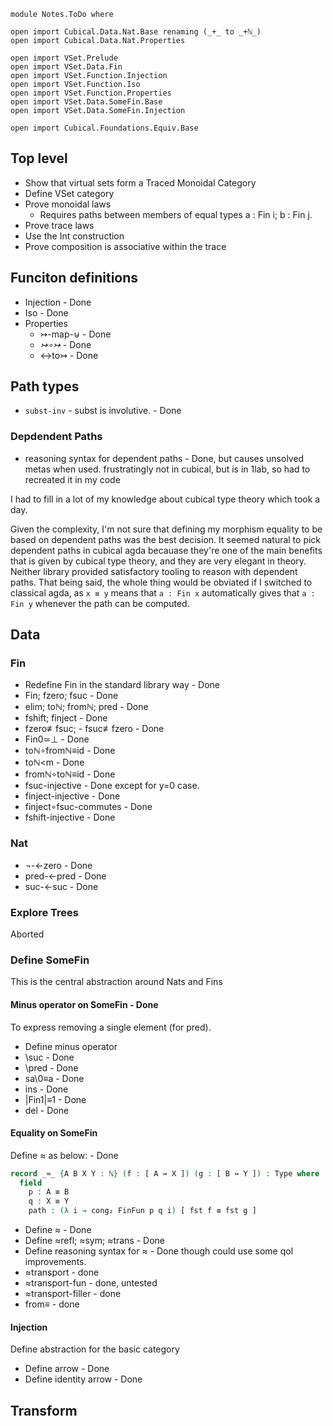 ```
module Notes.ToDo where

open import Cubical.Data.Nat.Base renaming (_+_ to _+ℕ_)
open import Cubical.Data.Nat.Properties

open import VSet.Prelude
open import VSet.Data.Fin
open import VSet.Function.Injection
open import VSet.Function.Iso
open import VSet.Function.Properties
open import VSet.Data.SomeFin.Base
open import VSet.Data.SomeFin.Injection

open import Cubical.Foundations.Equiv.Base 
```

## Top level

- Show that virtual sets form a Traced Monoidal Category
- Define VSet category
- Prove monoidal laws
  - Requires paths between members of equal types a : Fin i; b : Fin j.
- Prove trace laws
- Use the Int construction
- Prove composition is associative within the trace

## Funciton definitions

- Injection - Done
- Iso - Done
- Properties
  - ↣-map-⊎ - Done
  - _↣∘↣_ - Done
  - ↔to↣  - Done

## Path types

- `subst-inv` - subst is involutive. - Done

### Depdendent Paths

- reasoning syntax for dependent paths - Done, but causes unsolved metas when used.
  frustratingly not in cubical, but is in 1lab, so had to recreated it in my code

I had to fill in a lot of my knowledge about cubical type theory which took a day.

Given the complexity, I'm not sure that defining my morphism equality to be based on dependent paths was the best decision. It seemed natural to pick dependent paths in cubical agda becauase they're one of the main benefits that is given by cubical type theory, and they are very elegant in theory. Neither library provided satisfactory tooling to reason with dependent paths. That being said, the whole thing would be obviated if I switched to classical agda, as `x ≡ y` means that `a : Fin x` automatically gives that `a : Fin y` whenever the path can be computed.


## Data

### Fin

- Redefine Fin in the standard library way - Done
- Fin; fzero; fsuc - Done
- elim; toℕ; fromℕ; pred - Done
- fshift; finject - Done
- fzero≢fsuc; - fsuc≢fzero - Done
- Fin0≃⊥ - Done
- toℕ∘fromℕ≡id - Done
- toℕ<m - Done
- fromℕ∘toℕ≡id - Done
- fsuc-injective - Done except for y=0 case.
- finject-injective - Done
- finject∘fsuc-commutes - Done
- fshift-injective  - Done

### Nat

- ¬-<-zero - Done
- pred-<-pred - Done
- suc-<-suc - Done

### Explore Trees

Aborted

### Define SomeFin

This is the central abstraction around Nats and Fins

#### Minus operator on SomeFin - Done

To express removing a single element (for pred).
- Define minus operator 
- \­suc - Done
- \­pred - Done
- sa\0≡a - Done
- ins - Done
- |Fin1|≡1 - Done
- del - Done

#### Equality on SomeFin

Define ≈ as below: - Done
```agda
record _≈_ {A B X Y : ℕ} (f : [ A ↣ X ]) (g : [ B ↣ Y ]) : Type where
  field
    p : A ≡ B
    q : X ≡ Y
    path : (λ i → cong₂ FinFun p q i) [ fst f ≡ fst g ]
```

- Define _≈_ - Done
- Define ≈refl; ≈sym; ≈trans - Done
- Define reasoning syntax for ≈ - Done though could use some qol improvements.
- ≈transport - done
- ≈transport-fun - done, untested
- ≈transport-filler - done
- from≡ - done

#### Injection

Define abstraction for the basic category
- Define arrow - Done
- Define identity arrow - Done


## Transform


